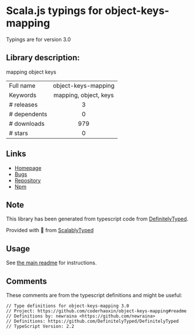 
# Scala.js typings for object-keys-mapping

Typings are for version 3.0

## Library description:
mapping object keys

|                    |                 |
| ------------------ | :-------------: |
| Full name          | object-keys-mapping |
| Keywords           | mapping, object, keys |
| # releases         | 3 |
| # dependents       | 0 |
| # downloads        | 979 |
| # stars            | 0 |

## Links
- [Homepage](https://github.com/coderhaoxin/object-keys-mapping#readme)
- [Bugs](https://github.com/coderhaoxin/object-keys-mapping/issues)
- [Repository](https://github.com/coderhaoxin/object-keys-mapping)
- [Npm](https://www.npmjs.com/package/object-keys-mapping)
    


## Note
This library has been generated from typescript code from [DefinitelyTyped](https://definitelytyped.org).

Provided with :purple_heart: from [ScalablyTyped](https://github.com/oyvindberg/ScalablyTyped)

## Usage
See [the main readme](../../readme.md) for instructions.

## Comments

These comments are from the typescript definitions and might be useful:
```
// Type definitions for object-keys-mapping 3.0
// Project: https://github.com/coderhaoxin/object-keys-mapping#readme
// Definitions by: newraina <https://github.com/newraina>
// Definitions: https://github.com/DefinitelyTyped/DefinitelyTyped
// TypeScript Version: 2.2

```

